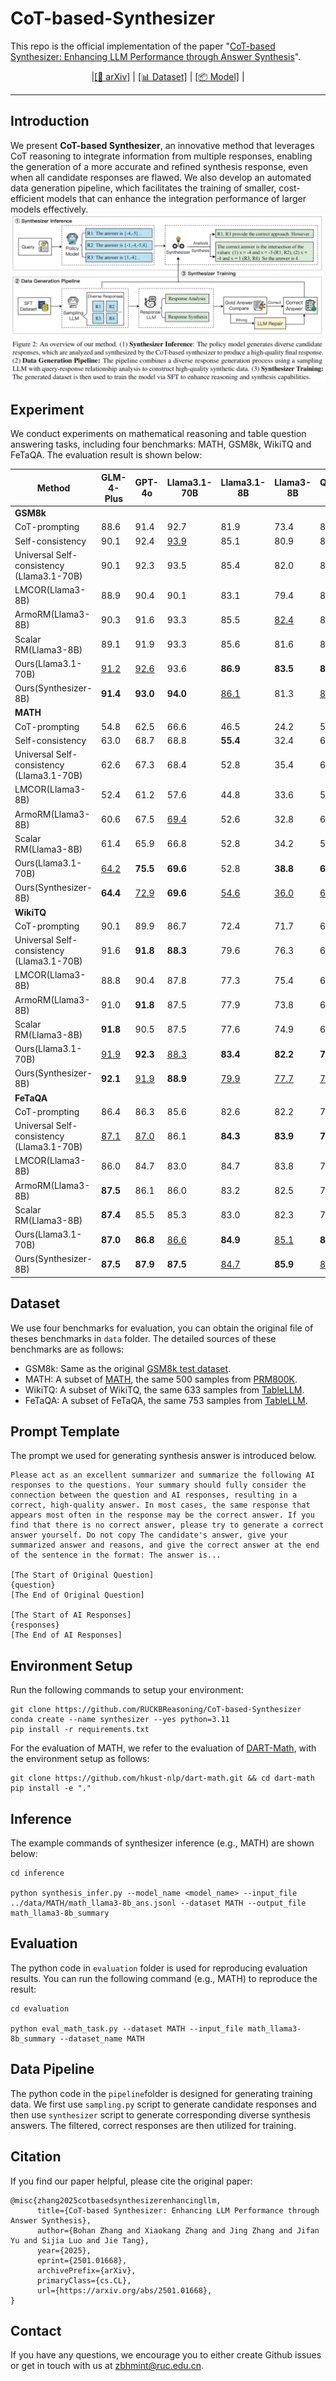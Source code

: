 # CoT-based-Synthesizer

This repo is the official implementation of the paper "[CoT-based Synthesizer: Enhancing LLM Performance through Answer Synthesis](https://arxiv.org/abs/2501.01668)".

<p align="center">
  |<a href="https://arxiv.org/abs/2501.01668">[📄 arXiv]</a> |
<a href="https://huggingface.co/datasets/BoHanMint/Synthesizer-8B-math-train-data">[📊 Dataset]</a> |
<a href="https://huggingface.co/BoHanMint/Synthesizer-8B-math">[📦 Model]</a> |
</p>
<hr>

## Introduction

We present **CoT-based Synthesizer**, an innovative method that leverages CoT reasoning to integrate information from multiple responses, enabling the generation of a more accurate and refined synthesis response, even when all candidate responses are flawed. We also develop an automated data generation pipeline, which facilitates the training of smaller, cost-efficient models that can enhance the integration performance of larger models effectively.
![Overview](figure/overview.png)

## Experiment
We conduct experiments on mathematical reasoning and table question answering tasks, including four benchmarks: MATH, GSM8k, WikiTQ and FeTaQA. The evaluation result is shown below:

| Method                              | GLM-4-Plus | GPT-4o | Llama3.1-70B | Llama3.1-8B | Llama3-8B | Qwen2-7B | Qwen2.5-14B | Average |
|-------------------------------------|------------|--------|--------------|-------------|-----------|----------|-------------|---------|
| **GSM8k**                           |            |        |              |             |           |          |             |         |
| CoT-prompting                   | 88.6       | 91.4   | 92.7         | 81.9        | 73.4      | 82.0     | 91.2      | 85.9    |
| Self-consistency                              | 90.1       | 92.4   | <ins>93.9</ins>     | 85.1        | 80.9      | 84.3     | <ins>92.3</ins>   | 88.4    |
| Universal Self-consistency (Llama3.1-70B)               | 90.1       | 92.3   | 93.5         | 85.4        | 82.0      | 84.9     | <ins>92.3</ins>    | 88.6    |
| LMCOR(Llama3-8B)                | 88.9       | 90.4   | 90.1         | 83.1        | 79.4      | 84.8     | 89.5        | 86.6    |
| ArmoRM(Llama3-8B)               | 90.3       | 91.6   | 93.3         | 85.5        | <ins>82.4</ins>   | 86.1     | 92.1        | 88.8    |
| Scalar RM(Llama3-8B)            | 89.1       | 91.9   | 93.3         | 85.6        | 81.6      | 85.8     | 91.4        | 88.4    |
| Ours(Llama3.1-70B)                  | <ins>91.2</ins>    | <ins>92.6</ins> | 93.6         | **86.9**    | **83.5**  | **88.3** | <ins>92.3</ins>     | **89.8**|
| Ours(Synthesizer-8B)                     | **91.4**   | **93.0**| **94.0**     |<ins>86.1</ins>     | 81.3      | <ins>86.4</ins>  | **92.7**    | <ins>89.3</ins> |
**MATH**                            |            |        |              |             |           |          |             |         |
| CoT-prompting                   | 54.8       | 62.5   | 66.6         | 46.5        | 24.2      | 57.3     | 74.4        | 55.2    |
| Self-consistency                               | 63.0       | 68.7   | 68.8         | **55.4**    | 32.4      | 61.0     | 76.6        | 60.8    |
| Universal Self-consistency (Llama3.1-70B)               | 62.6       | 67.3   | 68.4         | 52.8        | 35.4      | 62.2     | <ins>78.2</ins>    | 61.0    |
| LMCOR(Llama3-8B)                | 52.4       | 61.2   | 57.6         | 44.8        | 33.6      | 51.6     | 64.0        | 52.2    |
| ArmoRM(Llama3-8B)               | 60.6       | 67.5   | <ins>69.4</ins>     | 52.6        | 32.8      | 60.2     | 77.2        | 60.0    |
| Scalar RM(Llama3-8B)            | 61.4       | 65.9   | 66.8         | 52.8        | 34.2      | 59.4     | 77.6        | 59.7    |
| Ours(Llama3.1-70B)                  | <ins>64.2</ins>   | **75.5**| **69.6**     | 52.8        | **38.8**  | **63.6** | **79.0**    | **63.4**|
| Ours(Synthesizer-8B)                | **64.4**   | <ins>72.9</ins> | **69.6**     | <ins>54.6</ins>   | <ins>36.0</ins>  | <ins>62.4</ins> | <ins>78.2</ins>    | <ins>62.6</ins> |
**WikiTQ**                          |            |        |              |             |           |          |             |         |
| CoT-prompting                   | 90.1       | 89.9   | 86.7         | 72.4        | 71.7      | 63.8     | 77.9        | 78.9    |
| Universal Self-consistency (Llama3.1-70B)               | 91.6       | **91.8**| **88.3**     | 79.6        | 76.3      | 69.2     | **81.5**    | 82.6    |
| LMCOR(Llama3-8B)                | 88.8       | 90.4   | 87.8         | 77.3        | 75.4      | 69.2     | 81.4        | 81.5    |
| ArmoRM(Llama3-8B)               | 91.0       | **91.8**| 87.5         | 77.9        | 73.8      | 69.4     | 81.2        | 81.8    |
| Scalar RM(Llama3-8B)            | **91.8**   | 90.5   | 87.5         | 77.6        | 74.9      | 69.8     | 80.1        | 81.7    |
| Ours(Llama3.1-70B)                  | <ins>91.9</ins>  | **92.3**| <ins>88.3</ins>     | **83.4**    | **82.2**  | **78.0** | **84.2**    | **85.8**|
| Ours(Synthesizer-8B)                     | **92.1**   | <ins>91.9</ins>| **88.9**     | <ins>79.9</ins>    | <ins>77.7</ins>  | <ins>72.2</ins> | <ins>82.4</ins>   | <ins>83.6</ins>|
**FeTaQA**                          |            |        |              |             |           |          |             |         |
| CoT-prompting                   | 86.4       | 86.3   | 85.6         | 82.6        | 82.2      | 73.5     | 82.7        | 82.8    |
| Universal Self-consistency (Llama3.1-70B)               | <ins>87.1</ins>   | <ins>87.0</ins>| 86.1         | **84.3**    | **83.9**  | **77.5** | **84.1**    | **84.3**|
| LMCOR(Llama3-8B)                | 86.0       | 84.7   | 83.0         | 84.7        | 83.8      | 79.9     | 83.2        | 83.6    |
| ArmoRM(Llama3-8B)               | **87.5**   | 86.1   | 86.0         | 83.2        | 82.5      | 76.1     | 82.9        | 83.5    |
| Scalar RM(Llama3-8B)            | **87.4**   | 85.5   | 85.3         | 83.0        | 82.3      | 75.1     | 83.3        | 83.1    |
| Ours(Llama3.1-70B)                  | **87.0**   | **86.8**| <ins>86.6</ins>    | **84.9**    | <ins>85.1</ins>  | **82.3** | <ins>84.1</ins>    | <ins>85.3</ins>|
| Ours(Synthesizer-8B)                     | **87.5**   | **87.9**| **87.5**     | <ins>84.7</ins>    | **85.9**  | <ins>82.1</ins> | **86.6**    | **86.0**|


## Dataset
We use four benchmarks for evaluation, you can obtain the original file of theses benchmarks in ```data``` folder. The detailed sources of these benchmarks are as follows:
- GSM8k: Same as the original [GSM8k test dataset](https://github.com/openai/grade-school-math).
- MATH: A subset of [MATH](https://github.com/hendrycks/math/), the same 500 samples from [PRM800K](https://github.com/openai/prm800k).
- WikiTQ: A subset of WikiTQ, the same 633 samples from [TableLLM](https://github.com/RUCKBReasoning/TableLLM).
- FeTaQA: A subset of FeTaQA, the same 753 samples from [TableLLM](https://github.com/RUCKBReasoning/TableLLM).


## Prompt Template
The prompt we used for generating synthesis answer is introduced below.

```
Please act as an excellent summarizer and summarize the following AI responses to the questions. Your summary should fully consider the connection between the question and AI responses, resulting in a correct, high-quality answer. In most cases, the same response that appears most often in the response may be the correct answer. If you find that there is no correct answer, please try to generate a correct answer yourself. Do not copy The candidate's answer, give your summarized answer and reasons, and give the correct answer at the end of the sentence in the format: The answer is...

[The Start of Original Question]
{question}
[The End of Original Question]

[The Start of AI Responses]
{responses}
[The End of AI Responses]
```


## Environment Setup
Run the following commands to setup your environment:

```
git clone https://github.com/RUCKBReasoning/CoT-based-Synthesizer
conda create --name synthesizer --yes python=3.11
pip install -r requirements.txt
```

For the evaluation of MATH, we refer to the evaluation of [DART-Math](https://github.com/hkust-nlp/dart-math), with the environment setup as follows:
```
git clone https://github.com/hkust-nlp/dart-math.git && cd dart-math
pip install -e "."
```

## Inference
The example commands of synthesizer inference (e.g., MATH) are shown below:
```
cd inference

python synthesis_infer.py --model_name <model_name> --input_file ../data/MATH/math_llama3-8b_ans.jsonl --dataset MATH --output_file math_llama3-8b_summary
```

## Evaluation

The python code in ```evaluation``` folder is used for reproducing evaluation results. You can run the following command (e.g., MATH) to reproduce the result:
```
cd evaluation

python eval_math_task.py --dataset MATH --input_file math_llama3-8b_summary --dataset_name MATH
```

## Data Pipeline
The python code in the ```pipeline```folder is designed for generating training data. We first use ```sampling.py``` script to generate candidate responses and then use ```synthesizer``` script to generate corresponding diverse synthesis answers. The filtered, correct responses are then utilized for training.

## Citation
If you find our paper helpful, please cite the original paper:
```
@misc{zhang2025cotbasedsynthesizerenhancingllm,
      title={CoT-based Synthesizer: Enhancing LLM Performance through Answer Synthesis}, 
      author={Bohan Zhang and Xiaokang Zhang and Jing Zhang and Jifan Yu and Sijia Luo and Jie Tang},
      year={2025},
      eprint={2501.01668},
      archivePrefix={arXiv},
      primaryClass={cs.CL},
      url={https://arxiv.org/abs/2501.01668}, 
}
```
## Contact

If you have any questions, we encourage you to either create Github issues or get in touch with us at <zbhmint@ruc.edu.cn>.
